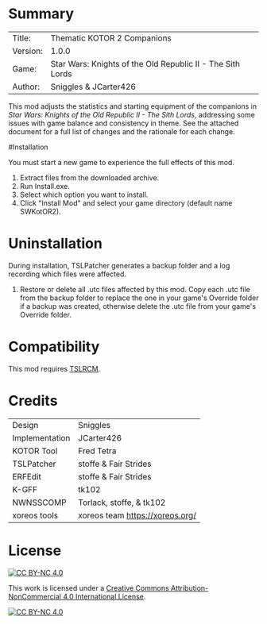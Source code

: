 # Summary

|||
| -------- | -----------------------------------------------------------|
| Title:   | Thematic KOTOR 2 Companions                                |
| Version: | 1.0.0                                                      |
| Game:    | Star Wars: Knights of the Old Republic II - The Sith Lords |
| Author:  | Sniggles & JCarter426                                      |

This mod adjusts the statistics and starting equipment of the companions in _Star Wars: Knights of the Old Republic II - The Sith Lords_, addressing some issues with game balance and consistency in theme. See the attached document for a full list of changes and the rationale for each change. 


#Installation

You must start a new game to experience the full effects of this mod.

1. Extract files from the downloaded archive.
2. Run Install.exe.
3. Select which option you want to install.
4. Click "Install Mod" and select your game directory (default name SWKotOR2).


# Uninstallation

During installation, TSLPatcher generates a backup folder and a log recording which files were affected.

1. Restore or delete all .utc files affected by this mod. Copy each .utc file from the backup folder to replace the one in your game's Override folder if a backup was created, otherwise delete the .utc file from your game's Override folder.


# Compatibility

This mod requires [TSLRCM](https://deadlystream.com/files/file/578-tsl-restored-content-mod/).


# Credits

|||
| -------------- | ------------------------------- |
| Design         | Sniggles                        |
| Implementation | JCarter426                      |
| KOTOR Tool     | Fred Tetra                      |
| TSLPatcher     | stoffe & Fair Strides           |
| ERFEdit        | stoffe & Fair Strides           |
| K-GFF          | tk102                           |
| NWNSSCOMP      | Torlack, stoffe, & tk102        |
| xoreos tools   | xoreos team https://xoreos.org/ |


# License

[![CC BY-NC 4.0][cc-by-nc-shield]][cc-by-nc]

This work is licensed under a [Creative Commons Attribution-NonCommercial 4.0 International License][cc-by-nc].

[![CC BY-NC 4.0][cc-by-nc-image]][cc-by-nc]

[cc-by-nc]: https://creativecommons.org/licenses/by-nc/4.0/
[cc-by-nc-image]: https://licensebuttons.net/l/by-nc/4.0/88x31.png
[cc-by-nc-shield]: https://img.shields.io/badge/License-CC%20BY--NC%204.0-lightgrey.svg
